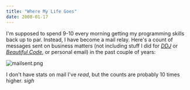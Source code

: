 ```yaml
---
title: "Where My Life Goes"
date: 2008-01-17
---
```

I'm supposed to spend 9-10 every morning getting my programming skills back up to par. Instead, I have become a mail relay.  Here's a count of messages sent on business matters (not including stuff I did for <a href="http://www.ddj.com"><em>DDJ</em></a> or <a href="http://beautifulcode.oreillynet.com/"><em>Beautiful Code</em></a>, or personal email) in the past couple of years:

<img alt="mailsent.png" id="image1314" src="@root/files/2008/01/mailsent.png" class="centered">

I don't have stats on mail I've <em>read</em>, but the counts are probably 10 times higher. *sigh*
